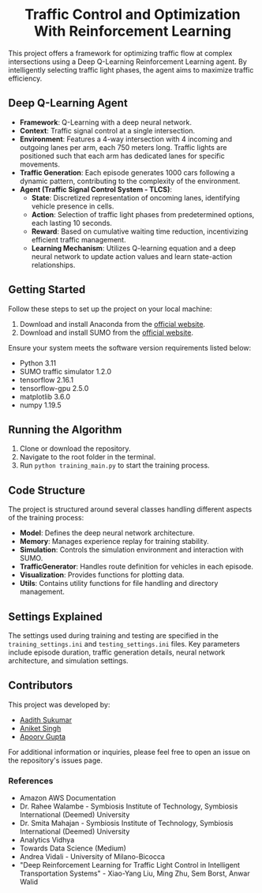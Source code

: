 <h1 align="center"> Traffic Control and Optimization With Reinforcement Learning </h1>

This project offers a framework for optimizing traffic flow at complex intersections using a Deep Q-Learning Reinforcement Learning agent. By intelligently selecting traffic light phases, the agent aims to maximize traffic efficiency.

## Deep Q-Learning Agent

- **Framework**: Q-Learning with a deep neural network.
- **Context**: Traffic signal control at a single intersection.
- **Environment**: Features a 4-way intersection with 4 incoming and outgoing lanes per arm, each 750 meters long. Traffic lights are positioned such that each arm has dedicated lanes for specific movements.
- **Traffic Generation**: Each episode generates 1000 cars following a dynamic pattern, contributing to the complexity of the environment.
- **Agent (Traffic Signal Control System - TLCS)**:
  - **State**: Discretized representation of oncoming lanes, identifying vehicle presence in cells.
  - **Action**: Selection of traffic light phases from predetermined options, each lasting 10 seconds.
  - **Reward**: Based on cumulative waiting time reduction, incentivizing efficient traffic management.
  - **Learning Mechanism**: Utilizes Q-learning equation and a deep neural network to update action values and learn state-action relationships.

## Getting Started

Follow these steps to set up the project on your local machine:

1. Download and install Anaconda from the [official website](https://www.anaconda.com/distribution/#download-section).
2. Download and install SUMO from the [official website](https://www.dlr.de/ts/en/desktopdefault.aspx/tabid-9883/16931_read-41000/).

Ensure your system meets the software version requirements listed below:

- Python 3.11
- SUMO traffic simulator 1.2.0
- tensorflow 2.16.1
- tensorflow-gpu 2.5.0
- matplotlib 3.6.0
- numpy 1.19.5

## Running the Algorithm

1. Clone or download the repository.
2. Navigate to the root folder in the terminal.
3. Run `python training_main.py` to start the training process.

## Code Structure

The project is structured around several classes handling different aspects of the training process:

- **Model**: Defines the deep neural network architecture.
- **Memory**: Manages experience replay for training stability.
- **Simulation**: Controls the simulation environment and interaction with SUMO.
- **TrafficGenerator**: Handles route definition for vehicles in each episode.
- **Visualization**: Provides functions for plotting data.
- **Utils**: Contains utility functions for file handling and directory management.

## Settings Explained

The settings used during training and testing are specified in the `training_settings.ini` and `testing_settings.ini` files. Key parameters include episode duration, traffic generation details, neural network architecture, and simulation settings.

## Contributors

This project was developed by:

- [Aadith Sukumar](https://www.linkedin.com/in/aadith-sukumar)
- [Aniket Singh](https://www.linkedin.com/in/aniket-singh-0a6b54220/)
- [Apoorv Gupta](https://www.linkedin.com/in/er-apoorv-gupta/)

For additional information or inquiries, please feel free to open an issue on the repository's issues page.

### References

- Amazon AWS Documentation
- Dr. Rahee Walambe - Symbiosis Institute of Technology, Symbiosis International (Deemed) University
- Dr. Smita Mahajan - Symbiosis Institute of Technology, Symbiosis International (Deemed) University
- Analytics Vidhya
- Towards Data Science (Medium)
- Andrea Vidali - University of Milano-Bicocca
- "Deep Reinforcement Learning for Traffic Light Control in Intelligent Transportation Systems" - Xiao-Yang Liu, Ming Zhu, Sem Borst, Anwar Walid
